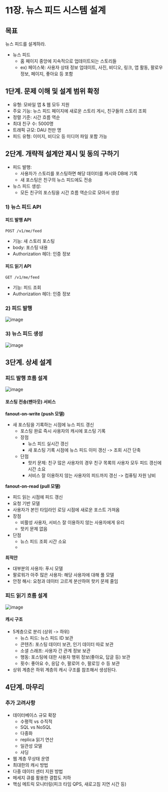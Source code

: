 # 11장. 뉴스 피드 시스템 설계
## 목표
뉴스 피드를 설계하라.
- 뉴스 피드
  - 홈 페이지 중앙에 지속적으로 업데이트되는 스토리들
  - ex) 페이스북: 사용자 상태 정보 업데이트, 사진, 비디오, 링크, 앱 활동, 팔로우 정보, 페이지, 좋아요 등 포함
## 1단계. 문제 이해 및 설계 범위 확정
- 유형: 모바일 앱 & 웹 모두 지원
- 주요 기능: 뉴스 피드 페이지에 새로운 스토리 게시, 친구들의 스토리 조회
- 정렬 기준: 시간 흐름 역순
- 최대 친구 수: 5000명
- 트래픽 규모: DAU 천만 명
- 피드 유형: 이미지, 비디오 등 미디어 파일 포함 가능
## 2단계. 개략적 설계안 제시 및 동의 구하기
- 피드 발행: 
  - 사용자가 스토리를 포스팅하면 해당 데이터를 캐시와 DB에 기록
  - 새 포스팅은 친구의 뉴스 피드에도 전송
- 뉴스 피드 생성:
  - 모든 친구의 포스팅을 시간 흐름 역순으로 모아서 생성
### 1) 뉴스 피드 API
#### 피드 발행 API
`POST /v1/me/feed`
- 기능: 새 스토리 포스팅
- body: 포스팅 내용
- Authorization 헤더: 인증 정보
#### 피드 읽기 API
`GET /v1/me/feed`
- 기능: 피드 조회
- Authorization 헤더: 인증 정보
### 2) 피드 발행
<img alt="image" src="https://github.com/user-attachments/assets/dbdc24ba-4a32-4927-b6c0-32586696091a">

### 3) 뉴스 피드 생성
<img alt="image" src="https://github.com/user-attachments/assets/32fe7fd6-2ec0-47a1-bdb3-875f654e67b3">

## 3단계. 상세 설계
### 피드 발행 흐름 설계

<img alt="image" src="https://github.com/user-attachments/assets/37aa3598-be08-4bfc-94e6-8729c4e334a2">

#### 포스팅 전송(팬아웃) 서비스
**fanout-on-write (push 모델)**
- 새 포스팅을 기록하는 시점에 뉴스 피드 갱신
  - 포스팅 완료 즉시 사용자의 캐시에 포스팅 기록 
  - 장점
    - 뉴스 피드 실시간 갱신
    - 새 포스팅 기록 시점에 뉴스 피드 이미 갱신 -> 조회 시간 단축
  - 단점
    - 핫키 문제: 친구 많은 사용자의 경우 친구 목록의 사용자 모두 피드 갱신에 시간 소요
    - 서비스 잘 이용하지 않는 사용자의 피드까지 갱신 -> 컴퓨팅 자원 낭비

**fanout-on-read (pull 모델)**
  - 피드 읽는 시점에 피드 갱신
  - 요청 기반 모델
  - 사용자가 본인 타임라인 로딩 시점에 새로운 포스트 가져옴
  - 장점
    - 비활성 사용자, 서비스 잘 이용하지 않는 사용자에게 유리
    - 핫키 문제 없음
  - 단점
    - 뉴스 피드 조회 시간 소요
    - 
**최적안**
  - 대부분의 사용자: 푸시 모델
  - 팔로워가 아주 많은 사용자: 해당 사용자에 대해 풀 모델
  - 안정 해시: 요청과 데이터 고르게 분산하여 핫키 문제 줄임
### 피드 읽기 흐름 설계

<img alt="image" src="https://github.com/user-attachments/assets/18f6d7b0-7fd6-4530-9eb9-572ea35c4239">

#### 캐시 구조
- 5계층으로 분리 (상위 -> 하위)
  - 뉴스 피드: 뉴스 피드 ID 보관
  - 콘텐츠: 포스팅 데이터 보관, 인기 데이터 따로 보관
  - 소셜 스래프: 사용자 간 관계 정보 보관
  - 행동: 포스팅에 대한 사용자 행위 정보(좋아요, 답글 등) 보관
  - 횟수: 좋아요 수, 응답 수, 팔로어 수, 팔로잉 수 등 보관
- 상위 계층은 하위 계층의 캐시 구조를 참조해서 생성된다.
## 4단계. 마무리
### 추가 고려사항
- 데이터베이스 규모 확장
  - 수평적 vs 수직적
  - SQL vs NoSQL
  - 다중화
  - replica 읽기 연산
  - 일관성 모델
  - 샤딩
- 웹 계층 무상태 운영
- 최대한의 캐시 방법
- 다중 데이터 센터 지원 방법
- 메세지 큐를 활용한 결합도 저하
- 핵심 메트릭 모니터링(피크 타임 QPS, 새로고침 지연 시간 등)
